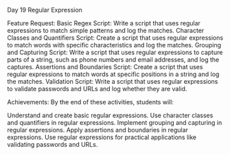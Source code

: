 Day 19 Regular Expression

Feature Request:
Basic Regex Script: Write a script that uses regular expressions to match simple patterns and log the matches.
Character Classes and Quantifiers Script: Create a script that uses regular expressions to match words with specific characteristics and log the matches.
Grouping and Capturing Script: Write a script that uses regular expressions to capture parts of a string, such as phone numbers and email addresses, and log the captures.
Assertions and Boundaries Script: Create a script that uses regular expressions to match words at specific positions in a string and log the matches.
Validation Script: Write a script that uses regular expressions to validate passwords and URLs and log whether they are valid.

Achievements:
By the end of these activities, students will:

Understand and create basic regular expressions.
Use character classes and quantifiers in regular expressions.
Implement grouping and capturing in regular expressions.
Apply assertions and boundaries in regular expressions.
Use regular expressions for practical applications like validating passwords and URLs.
